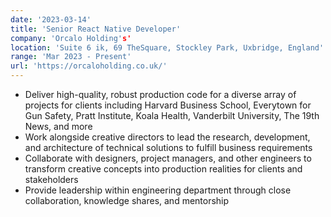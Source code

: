 ```yaml
---
date: '2023-03-14'
title: 'Senior React Native Developer'
company: 'Orcalo Holding's'
location: 'Suite 6 ik, 69 TheSquare, Stockley Park, Uxbridge, England'
range: 'Mar 2023 - Present'
url: 'https://orcaloholding.co.uk/'
---
```


- Deliver high-quality, robust production code for a diverse array of projects for clients including Harvard Business School, Everytown for Gun Safety, Pratt Institute, Koala Health, Vanderbilt University, The 19th News, and more
- Work alongside creative directors to lead the research, development, and architecture of technical solutions to fulfill business requirements
- Collaborate with designers, project managers, and other engineers to transform creative concepts into production realities for clients and stakeholders
- Provide leadership within engineering department through close collaboration, knowledge shares, and mentorship
